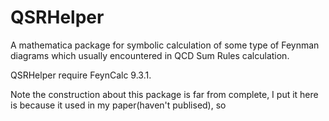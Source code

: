 # QSRHelper
A mathematica package for symbolic calculation of some type of Feynman diagrams which usually encountered in QCD Sum Rules calculation.

QSRHelper require FeynCalc 9.3.1.



Note the construction about this package is far from complete, I put it here is because it used in my paper(haven't publised), so 
